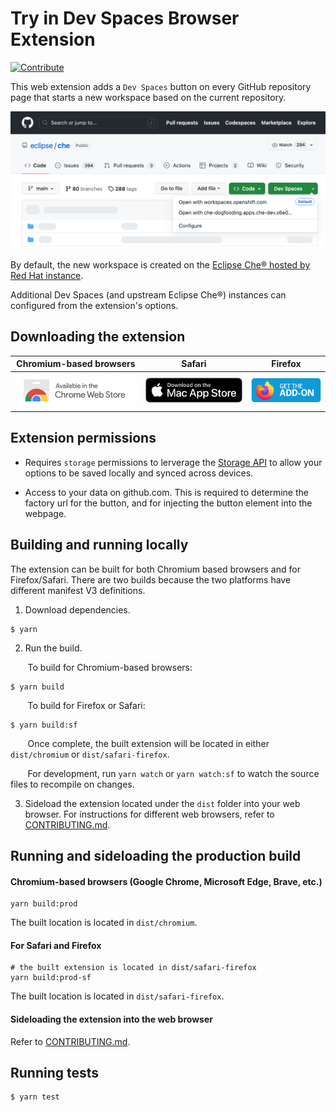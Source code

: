 # Try in Dev Spaces Browser Extension
[![Contribute](https://www.eclipse.org/che/contribute.svg)](https://workspaces.openshift.com#https://github.com/redhat-developer/try-in-dev-spaces-browser-extension)

This web extension adds a `Dev Spaces` button on every GitHub repository page that starts a new workspace based on the current repository.

![GitHub button example](./images/readme/github-button-example.png)

By default, the new workspace is created on the [Eclipse Che® hosted by Red Hat instance](https://developers.redhat.com/developer-sandbox/ide).

Additional Dev Spaces (and upstream Eclipse Che®) instances can configured from the extension's options.

## Downloading the extension

Chromium-based browsers             |  Safari |  Firefox
:-------------------------:|:-------------------------:|:-------------------------:
<a href="https://chrome.google.com/webstore/detail/try-in-dev-spaces/gbookaeilomckmoofeocnkfidfeendan"><img src="./images/readme/chrome-button.png" width="200" /></a> |  <a href="https://apps.apple.com/us/app/try-in-dev-spaces/id6446597744"><img src="./images/readme/safari-button.png" width="160" /></a> | <a href="https://addons.mozilla.org/en-US/firefox/addon/try-in-dev-spaces"><img src="./images/readme/firefox-button.png" width="115" /></a>

## Extension permissions

 - Requires `storage` permissions to lerverage the [Storage API](https://developer.chrome.com/docs/extensions/reference/storage/) to allow your options to be saved locally and synced across devices.

 - Access to your data on github.com. This is required to determine the factory url for the button, and for injecting the button element into the webpage.

## Building and running locally

The extension can be built for both Chromium based browsers and for Firefox/Safari.
There are two builds because the two platforms have different manifest V3 definitions.

1. Download dependencies.
```
$ yarn
```

2. Run the build.

&nbsp;&nbsp;&nbsp;&nbsp;&nbsp;&nbsp;
To build for Chromium-based browsers:
```
$ yarn build
```
&nbsp;&nbsp;&nbsp;&nbsp;&nbsp;&nbsp;
To build for Firefox or Safari:
```
$ yarn build:sf
```
&nbsp;&nbsp;&nbsp;&nbsp;&nbsp;&nbsp;
Once complete, the built extension will be located in either `dist/chromium` or `dist/safari-firefox`.

&nbsp;&nbsp;&nbsp;&nbsp;&nbsp;&nbsp;
For development, run `yarn watch` or `yarn watch:sf` to watch the source files to recompile on changes.

3. Sideload the extension located under the `dist` folder into your web browser.
For instructions for different web browsers, refer to [CONTRIBUTING.md](./CONTRIBUTING.md).

## Running and sideloading the production build

#### Chromium-based browsers (Google Chrome, Microsoft Edge, Brave, etc.)
```
yarn build:prod
```
The built location is located in `dist/chromium`.

#### For Safari and Firefox
```
# the built extension is located in dist/safari-firefox
yarn build:prod-sf
```
The built location is located in `dist/safari-firefox`.

#### Sideloading the extension into the web browser
Refer to [CONTRIBUTING.md](./CONTRIBUTING.md).

## Running tests
```
$ yarn test
```
